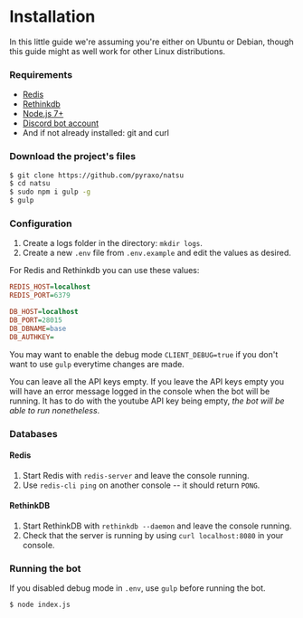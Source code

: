 # Installation

In this little guide we're assuming you're either on Ubuntu or Debian,  though this guide might as well work for other Linux distributions.

### Requirements

* [Redis](https://redis.io/)
* [Rethinkdb](https://www.rethinkdb.com/)
* [Node.js 7+](https://nodejs.org/en/)
* [Discord bot account](https://discordapp.com/developers/docs/intro)
* And if not already installed: git and curl

### Download the project's files

```bash
$ git clone https://github.com/pyraxo/natsu
$ cd natsu
$ sudo npm i gulp -g
$ gulp
```

### Configuration

1. Create a logs folder in the directory: `mkdir logs`.
2. Create a new `.env` file from `.env.example` and edit the values as desired.

For Redis and Rethinkdb you can use these values:

```ini
REDIS_HOST=localhost
REDIS_PORT=6379

DB_HOST=localhost
DB_PORT=28015
DB_DBNAME=base
DB_AUTHKEY=
```

You may want to enable the debug mode `CLIENT_DEBUG=true` if you don't want to use `gulp` everytime changes are made.

You can leave all the API keys empty.
If you leave the API keys empty you will have an error message logged in the console when the bot will be running. It has to do with the youtube API key being empty, *the bot will be able to run nonetheless*.

### Databases

#### Redis

1. Start Redis with `redis-server` and leave the console running.
2. Use `redis-cli ping` on another console -- it should return `PONG`.

#### RethinkDB

1. Start RethinkDB with `rethinkdb --daemon` and leave the console running.
2. Check that the server is running by using `curl localhost:8080` in your console.

### Running the bot
If you disabled debug mode in `.env`, use `gulp` before running the bot.

```bash
$ node index.js
```